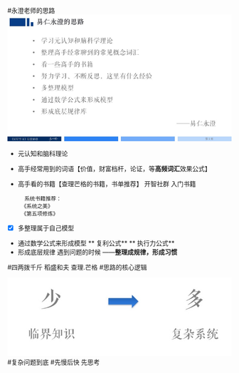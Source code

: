 #永澄老师的思路
![](./_image/ffede91b000ab4fb7f82ecbab8a7e15a.jpg)
 - 元认知和脑科理论
 - 高手经常用到的词语【价值，财富档杆，论证，等**高频词汇**效果公式】
 - 高手看的书籍【查理芒格的书籍，书单推荐】
开智社群 入门书籍

         系统书籍推荐：
        《系统之美》
        《第五项修炼》
 - [x] 多整理属于自己模型
 - 通过数学公式来形成模型
** 复利公式**
** 执行力公式**
 - 形成底层规律 遇到问题的时候 ——**整理成规律，形成习惯**

#四两拨千斤
稻盛和夫
查理.芒格
#思路的核心逻辑

![](./_image/2017-02-20-21-36-08.jpg)
#复杂问题到底
#先慢后快
先思考




